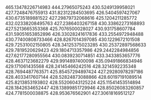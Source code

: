 465.13478226714983
444.27965075243
430.5249139958021
427.7248476755913
431.82312284503695
426.5404597427067
430.6735189881522
427.29879732068616
425.1204211285772
432.02338208495763
427.2386403267158
430.33862273168893
427.5213665353368
425.7076500028027
430.931758607784
431.59051653852896
426.33028241617836
433.2554972948488
430.77400808733466
428.8267014397085
430.1229672101508
429.72531002150805
428.34125375023285
430.25372897568633
429.7819520629423
429.1804713357986
429.2442284984856
427.62177280955564
430.0839230714851
433.3433853657776
428.4637123682279
429.9914897400098
435.09491866834946
429.171061435568
428.24145466242516
428.3214592235348
428.7694487763571
425.85457294897424
427.29280978297186
428.4033417607144
428.52824873088866
428.60197191089514
425.8213853193802
428.55206043125224
425.11541453514894
428.1842634652447
428.13899851729946
428.85026083260857
424.7781500038875
428.953676562901
427.30618169512127